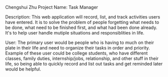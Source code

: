 Chengshui Zhu Project Name: Task Manager

Description: This web application will record, list, and track activities users have entered. It is to solve the problem of people forgetting what needs to be done, what need to be finished first, and what had been done already. It's to help user handle mutiple situations and responsiblities in life. 

User: The primary user would be people who is having to much on their plate in their life and need to organize their tasks in order and priority. Example of these user could be college students, who have different classes, family duties, internship/jobs, relationship, and other stuff in their life, so being able to quickly record and list out tasks and get reminded later would be helpful.
